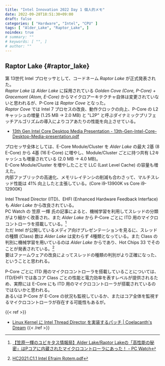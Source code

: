 ```yaml
---
title: "Intel Innovation 2022 Day 1 個人的メモ"
date: 2022-09-28T18:51:30+09:00
draft: false
categories: [ "Hardware", "Intel", "CPU" ]
tags: [ "Alder_Lake", "Raptor_Lake", ]
noindex: true
# summary: ""
# keywords: [ "", ]
# author: ""
---
```


## Raptor Lake {#raptor_lake}
第 13世代 Intel プロセッサとして、コードネーム *Raptor Lake* が正式発表された。  
*Raptor Lake* は *Alder Lake* に採用されている *Golden Cove (Core, P-Core) + Gracemont (Atom, E-Core)* からマイクロアーキテクチャ自体は変更されていないと思われるが、P-Core は *Raptor Cove* となった。  
*Raptor Cove* では Intel 7 プロセスの改良、動作クロックの向上、P-Core の L2キャッシュの増量 (1.25 MB -\> 2.0 MB) と "L2P" と呼ぶダイナミックプリフェッチアルゴリズムの導入によりコアあたりの性能を向上させている。  

 * [13th Gen Intel Core Desktop Media Presentation - 13th-Gen-Intel-Core-Desktop-Media-presentation.pdf](https://download.intel.com/newsroom/2022/2022innovation/13th-Gen-Intel-Core-Desktop-Media-presentation.pdf)

プロセッサ全体としては、E-Core Module/Cluster を *Alder Lake* の最大 2基 (8 E-Core) から 4基 (16 E-Core) に増やし、Module/Cluster ごとに持つ共有 L2キャッシュも増量されている (2.0 MB -\> 4.0 MB)。  
E-Core Module/Cluster を増やしたことで LLC (Last Level Cache) の容量も増えた。  
内部ファブリックの高速化、メモリレイテンシの削減も合わさって、マルチスレッド性能は 41% 向上したと主張している。(Core i9-13900K vs Core i9-12900K)

Intel Thread Director (ITD)、EHFI (Enhanced Hardware Feedback Interface) も *Alder Lake* から改良されている。  
PC Watch の 笠原 一輝 氏の記事によると、機械学習を利用してスレッドの分類がより細かく改善され、また *Alder Lake* から P-Core ごとに ITD 用のマイクロコントローラを搭載している。[^pc-watch]  
ただ Intel が公開しているメディア向けプレゼンテーションを見るに、スレッドの種類 (Class) 数は *Alder Lake* は変わらず 4種類となっている。また Class の判別に機械学習を用いているのは *Alder Lake* からであり、Hot Chips 33 でそのことが発表されている。[^hc33]  
要はファームウェアの改良によってスレッドの種類の判別がより正確になった、ということと思われる。  

[^hc33]: [HC2021.C1.1 Intel Efraim Rotem.pdf](https://hc33.hotchips.org/assets/program/conference/day1/HC2021.C1.1%20Intel%20Efraim%20Rotem.pdf)
[^pc-watch]: [【笠原一輝のユビキタス情報局】Alder Lake/Raptor Lakeの「高性能の秘密」はPコアに内蔵されたマイクロコントローラにあった！ - PC Watch](https://pc.watch.impress.co.jp/docs/column/ubiq/1442699.html)

P-Core ごとに ITD 用のマイクロコントローラを搭載していることについては、ITD/EHFI では各コア Class ごとの性能と電力効率を表すレベルが提供されるため、実際には E-Core にも ITD 用のマイクロコントローラが搭載されているのではないかと思われる。  
あるいは P-Core が E-Core の状況も監視しているか、またはコア全体を監視するマイクロコントローラが存在する可能性もあるが。  

{{< ref >}}
 * [Linux Kernel に Intel Thread Director を実装するパッチ | Coelacanth's Dream](/posts/2022/09/10/linux-kernel-intel-itd/)
{{< /ref >}}
